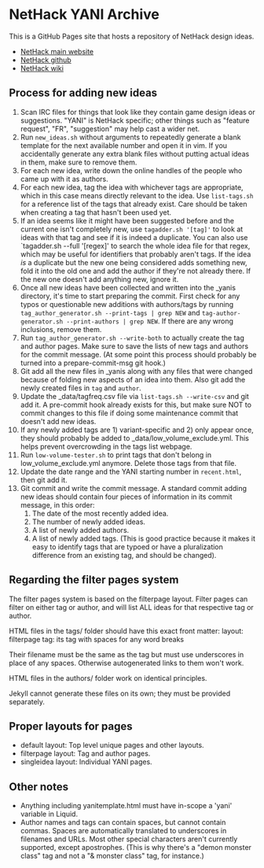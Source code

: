 # NetHack YANI Archive

This is a GitHub Pages site that hosts a repository of NetHack design ideas.

* [NetHack main website](https://nethack.org)
* [NetHack github](https://github.com/nethack/nethack)
* [NetHack wiki](https://nethackwiki.com)

## Process for adding new ideas

1. Scan IRC files for things that look like they contain game design ideas or
   suggestions. "YANI" is NetHack specific; other things such as "feature
   request", "FR", "suggestion" may help cast a wider net.
2. Run `new_ideas.sh` without arguments to repeatedly generate a blank template
   for the next available number and open it in vim. If you accidentally
   generate any extra blank files without putting actual ideas in them, make
   sure to remove them.
3. For each new idea, write down the online handles of the people who came up
   with it as authors.
4. For each new idea, tag the idea with whichever tags are appropriate, which in
   this case means directly relevant to the idea. Use `list-tags.sh` for a
   reference list of the tags that already exist. Care should be taken when
   creating a tag that hasn't been used yet.
5. If an idea seems like it might have been suggested before and the current one
   isn't completely new, use `tagadder.sh '[tag]'` to look at ideas with that
   tag and see if it is indeed a duplicate. You can also use `tagadder.sh --full
   '[regex]' to search the whole idea file for that regex, which may be useful
   for identifiers that probably aren't tags. If the idea *is* a duplicate but
   the new one being considered adds something new, fold it into the old one and
   add the author if they're not already there. If the new one doesn't add
   anything new, ignore it.
6. Once all new ideas have been collected and written into the \_yanis
   directory, it's time to start preparing the commit. First check for any typos
   or questionable new additions with authors/tags by running
   `tag_author_generator.sh --print-tags | grep NEW` and
   `tag-author-generator.sh --print-authors | grep NEW`. If there are any wrong
   inclusions, remove them.
7. Run `tag_author_generator.sh --write-both` to actually create the tag and
   author pages. Make sure to save the lists of new tags and authors for the
   commit message. (At some point this process should probably be turned into a
   prepare-commit-msg git hook.)
8. Git add all the new files in \_yanis along with any files that were changed
   because of folding new aspects of an idea into them. Also git add the newly
   created files in `tag` and `author`.
9. Update the \_data/tagfreq.csv file via `list-tags.sh --write-csv` and git
   add it. A pre-commit hook already exists for this, but make sure NOT to
   commit changes to this file if doing some maintenance commit that doesn't add
   new ideas.
10. If any newly added tags are 1) variant-specific and 2) only appear once,
    they should probably be added to \_data/low_volume_exclude.yml. This helps
    prevent overcrowding in the tags list webpage.
11. Run `low-volume-tester.sh` to print tags that don't belong in
    low_volume_exclude.yml anymore. Delete those tags from that file.
12. Update the date range and the YANI starting number in `recent.html`, then
    git add it.
13. Git commit and write the commit message. A standard commit adding new ideas
    should contain four pieces of information in its commit message, in this
    order:
    1. The date of the most recently added idea.
    2. The number of newly added ideas.
    3. A list of newly added authors.
    4. A list of newly added tags. (This is good practice because it makes it
       easy to identify tags that are typoed or have a pluralization difference
       from an existing tag, and should be changed).

## Regarding the filter pages system

The filter pages system is based on the filterpage layout. Filter pages can
filter on either tag or author, and will list ALL ideas for that respective tag
or author.

HTML files in the tags/ folder should have this exact front matter:
    layout: filterpage
    tag: its tag with spaces for any word breaks

Their filename must be the same as the tag but must use underscores in place of
any spaces. Otherwise autogenerated links to them won't work.

HTML files in the authors/ folder work on identical principles.

Jekyll cannot generate these files on its own; they must be provided separately.

## Proper layouts for pages

* default layout: Top level unique pages and other layouts.
* filterpage layout: Tag and author pages.
* singleidea layout: Individual YANI pages.

## Other notes

* Anything including yanitemplate.html must have in-scope a 'yani' variable in
  Liquid.
* Author names and tags can contain spaces, but cannot contain commas. Spaces
  are automatically translated to underscores in filenames and URLs. Most other
  special characters aren't currently supported, except apostrophes. (This is
  why there's a "demon monster class" tag and not a "& monster class" tag, for
  instance.)
